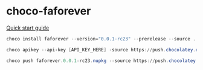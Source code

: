 ﻿# choco-faforever

[Quick start guide](https://docs.chocolatey.org/en-us/create/create-packages-quick-start/#quick-start-guide)

```powershell
choco install faforever --version="0.0.1-rc23" --prerelease --source .
```

```powershell
choco apikey --api-key [API_KEY_HERE] -source https://push.chocolatey.org/

choco push faforever.0.0.1-rc23.nupkg --source https://push.chocolatey.org/
```
